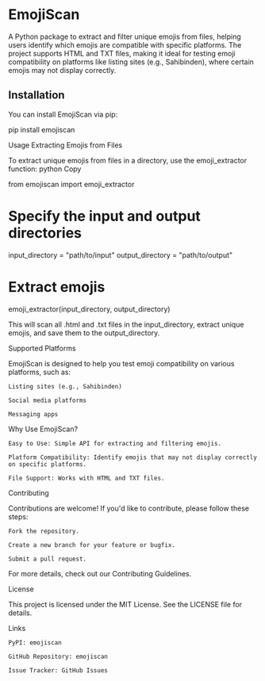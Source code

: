 # EmojiScan

A Python package to extract and filter unique emojis from files, helping users identify which emojis are compatible with specific platforms. The project supports HTML and TXT files, making it ideal for testing emoji compatibility on platforms like listing sites (e.g., Sahibinden), where certain emojis may not display correctly.

## Installation

You can install EmojiScan via pip:

pip install emojiscan

Usage
Extracting Emojis from Files

To extract unique emojis from files in a directory, use the emoji_extractor function:
python
Copy

from emojiscan import emoji_extractor

# Specify the input and output directories
input_directory = "path/to/input"
output_directory = "path/to/output"

# Extract emojis
emoji_extractor(input_directory, output_directory)

This will scan all .html and .txt files in the input_directory, extract unique emojis, and save them to the output_directory.

Supported Platforms

EmojiScan is designed to help you test emoji compatibility on various platforms, such as:

    Listing sites (e.g., Sahibinden)

    Social media platforms

    Messaging apps

Why Use EmojiScan?

    Easy to Use: Simple API for extracting and filtering emojis.

    Platform Compatibility: Identify emojis that may not display correctly on specific platforms.

    File Support: Works with HTML and TXT files.

Contributing

Contributions are welcome! If you'd like to contribute, please follow these steps:

    Fork the repository.

    Create a new branch for your feature or bugfix.

    Submit a pull request.

For more details, check out our Contributing Guidelines.

License

This project is licensed under the MIT License. See the LICENSE file for details.

Links

    PyPI: emojiscan

    GitHub Repository: emojiscan

    Issue Tracker: GitHub Issues
